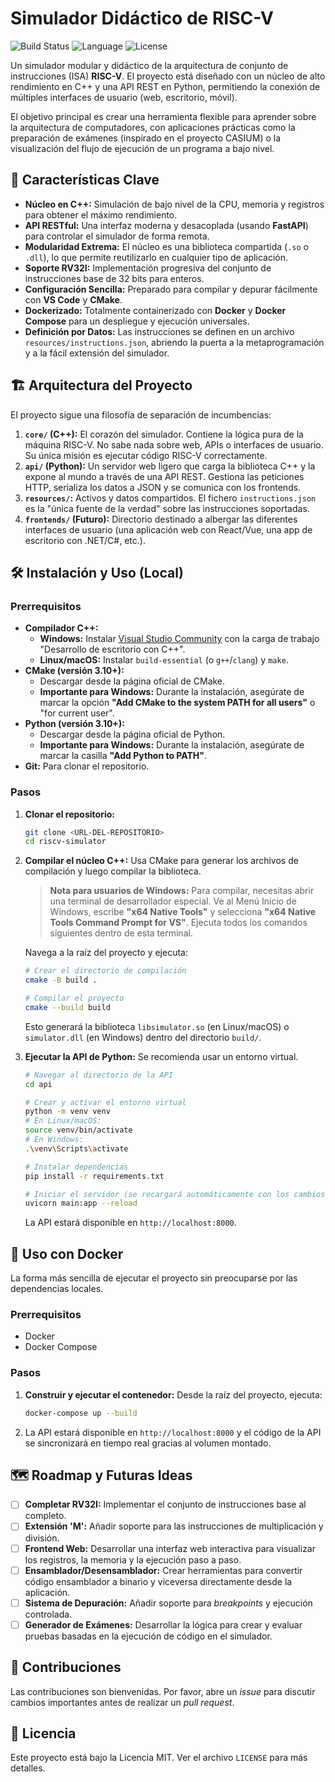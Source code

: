 # Simulador Didáctico de RISC-V

![Build Status](https://img.shields.io/badge/build-passing-brightgreen)
![Language](https://img.shields.io/badge/language-C++%20%7C%20Python-blue)
![License](https://img.shields.io/badge/license-MIT-lightgrey)

Un simulador modular y didáctico de la arquitectura de conjunto de instrucciones (ISA) **RISC-V**. El proyecto está diseñado con un núcleo de alto rendimiento en C++ y una API REST en Python, permitiendo la conexión de múltiples interfaces de usuario (web, escritorio, móvil).

El objetivo principal es crear una herramienta flexible para aprender sobre la arquitectura de computadores, con aplicaciones prácticas como la preparación de exámenes (inspirado en el proyecto CASIUM) o la visualización del flujo de ejecución de un programa a bajo nivel.

## 🚀 Características Clave

*   **Núcleo en C++:** Simulación de bajo nivel de la CPU, memoria y registros para obtener el máximo rendimiento.
*   **API RESTful:** Una interfaz moderna y desacoplada (usando **FastAPI**) para controlar el simulador de forma remota.
*   **Modularidad Extrema:** El núcleo es una biblioteca compartida (`.so` o `.dll`), lo que permite reutilizarlo en cualquier tipo de aplicación.
*   **Soporte RV32I:** Implementación progresiva del conjunto de instrucciones base de 32 bits para enteros.
*   **Configuración Sencilla:** Preparado para compilar y depurar fácilmente con **VS Code** y **CMake**.
*   **Dockerizado:** Totalmente containerizado con **Docker** y **Docker Compose** para un despliegue y ejecución universales.
*   **Definición por Datos:** Las instrucciones se definen en un archivo `resources/instructions.json`, abriendo la puerta a la metaprogramación y a la fácil extensión del simulador.

## 🏗️ Arquitectura del Proyecto

El proyecto sigue una filosofía de separación de incumbencias:

1.  **`core/` (C++):** El corazón del simulador. Contiene la lógica pura de la máquina RISC-V. No sabe nada sobre web, APIs o interfaces de usuario. Su única misión es ejecutar código RISC-V correctamente.
2.  **`api/` (Python):** Un servidor web ligero que carga la biblioteca C++ y la expone al mundo a través de una API REST. Gestiona las peticiones HTTP, serializa los datos a JSON y se comunica con los frontends.
3.  **`resources/`:** Activos y datos compartidos. El fichero `instructions.json` es la "única fuente de la verdad" sobre las instrucciones soportadas.
4.  **`frontends/` (Futuro):** Directorio destinado a albergar las diferentes interfaces de usuario (una aplicación web con React/Vue, una app de escritorio con .NET/C#, etc.).

## 🛠️ Instalación y Uso (Local)

### Prerrequisitos
*   **Compilador C++:**
    *   **Windows:** Instalar [Visual Studio Community](https://visualstudio.microsoft.com/vs/community/) con la carga de trabajo "Desarrollo de escritorio con C++".
    *   **Linux/macOS:** Instalar `build-essential` (o `g++`/`clang`) y `make`.
*   **CMake (versión 3.10+):**
    *   Descargar desde la página oficial de CMake.
    *   **Importante para Windows:** Durante la instalación, asegúrate de marcar la opción **"Add CMake to the system PATH for all users"** o "for current user".
*   **Python (versión 3.10+):**
    *   Descargar desde la página oficial de Python.
    *   **Importante para Windows:** Durante la instalación, asegúrate de marcar la casilla **"Add Python to PATH"**.
*   **Git:** Para clonar el repositorio.

### Pasos

1.  **Clonar el repositorio:**
    ```bash
    git clone <URL-DEL-REPOSITORIO>
    cd riscv-simulator
    ```

2.  **Compilar el núcleo C++:**
    Usa CMake para generar los archivos de compilación y luego compilar la biblioteca.

    > **Nota para usuarios de Windows:**
    > Para compilar, necesitas abrir una terminal de desarrollador especial. Ve al Menú Inicio de Windows, escribe **"x64 Native Tools"** y selecciona **"x64 Native Tools Command Prompt for VS"**. Ejecuta todos los comandos siguientes dentro de esta terminal.

    Navega a la raíz del proyecto y ejecuta:

    ```bash
    # Crear el directorio de compilación
    cmake -B build .

    # Compilar el proyecto
    cmake --build build
    ```
    Esto generará la biblioteca `libsimulator.so` (en Linux/macOS) o `simulator.dll` (en Windows) dentro del directorio `build/`.

3.  **Ejecutar la API de Python:**
    Se recomienda usar un entorno virtual.
    ```bash
    # Navegar al directorio de la API
    cd api

    # Crear y activar el entorno virtual
    python -m venv venv
    # En Linux/macOS:
    source venv/bin/activate
    # En Windows:
    .\venv\Scripts\activate

    # Instalar dependencias
    pip install -r requirements.txt

    # Iniciar el servidor (se recargará automáticamente con los cambios)
    uvicorn main:app --reload
    ```
    La API estará disponible en `http://localhost:8000`.

## 🐳 Uso con Docker

La forma más sencilla de ejecutar el proyecto sin preocuparse por las dependencias locales.

### Prerrequisitos
*   Docker
*   Docker Compose

### Pasos

1.  **Construir y ejecutar el contenedor:**
    Desde la raíz del proyecto, ejecuta:
    ```bash
    docker-compose up --build
    ```
2.  La API estará disponible en `http://localhost:8000` y el código de la API se sincronizará en tiempo real gracias al volumen montado.

## 🗺️ Roadmap y Futuras Ideas

- [ ] **Completar RV32I:** Implementar el conjunto de instrucciones base al completo.
- [ ] **Extensión 'M':** Añadir soporte para las instrucciones de multiplicación y división.
- [ ] **Frontend Web:** Desarrollar una interfaz web interactiva para visualizar los registros, la memoria y la ejecución paso a paso.
- [ ] **Ensamblador/Desensamblador:** Crear herramientas para convertir código ensamblador a binario y viceversa directamente desde la aplicación.
- [ ] **Sistema de Depuración:** Añadir soporte para *breakpoints* y ejecución controlada.
- [ ] **Generador de Exámenes:** Desarrollar la lógica para crear y evaluar pruebas basadas en la ejecución de código en el simulador.

## 🤝 Contribuciones

Las contribuciones son bienvenidas. Por favor, abre un *issue* para discutir cambios importantes antes de realizar un *pull request*.

## 📄 Licencia

Este proyecto está bajo la Licencia MIT. Ver el archivo `LICENSE` para más detalles.